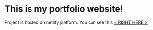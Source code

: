 This is my portfolio website!
===============================================================================================================================

Project is hosted on netlify platform. You can see this <a href="https://bartoszmaksimowski.netlify.app/">< RIGHT HERE ></a>
